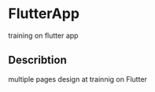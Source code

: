 # FlutterApp
training on flutter app 


## Describtion

multiple pages design at trainnig on Flutter 

